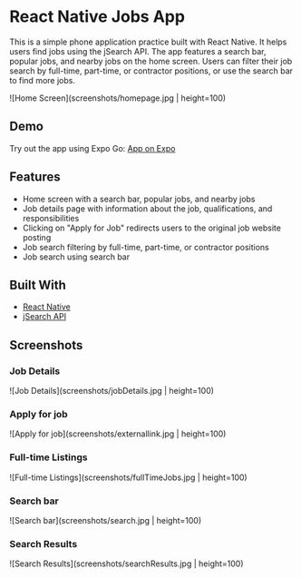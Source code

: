 # React Native Jobs App

This is a simple phone application practice built with React Native. It helps users find jobs using the jSearch API. The app features a search bar, popular jobs, and nearby jobs on the home screen. Users can filter their job search by full-time, part-time, or contractor positions, or use the search bar to find more jobs.

![Home Screen](screenshots/homepage.jpg | height=100)

## Demo

Try out the app using Expo Go: [App on Expo](https://expo.dev/@0gw0/react-native-jobs?serviceType=classic&distribution=expo-go)

## Features

- Home screen with a search bar, popular jobs, and nearby jobs
- Job details page with information about the job, qualifications, and responsibilities
- Clicking on "Apply for Job" redirects users to the original job website posting
- Job search filtering by full-time, part-time, or contractor positions
- Job search using search bar

## Built With

- [React Native](https://reactnative.dev/)
- [jSearch API](https://rapidapi.com/letscrape-6bRBa3QguO5/api/jsearch/details)

## Screenshots

### Job Details

![Job Details](screenshots/jobDetails.jpg | height=100)

### Apply for job

![Apply for job](screenshots/externallink.jpg | height=100)

### Full-time Listings

![Full-time Listings](screenshots/fullTimeJobs.jpg | height=100)

### Search bar

![Search bar](screenshots/search.jpg | height=100)

### Search Results

![Search Results](screenshots/searchResults.jpg | height=100)
